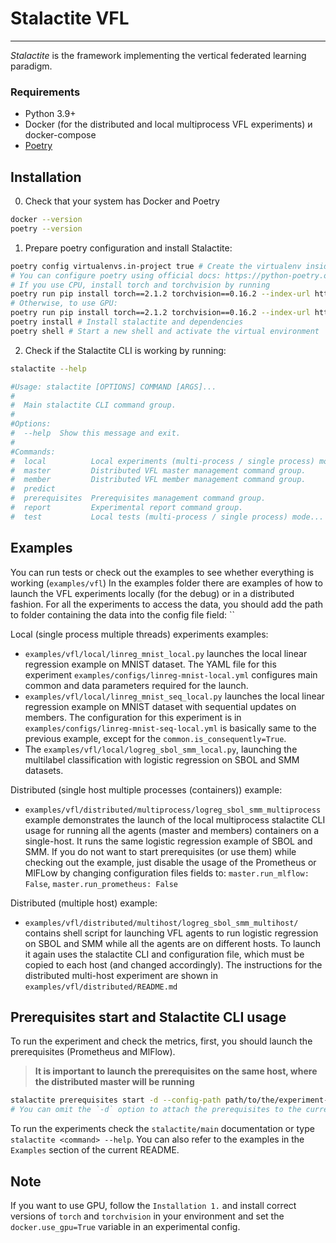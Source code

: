 # Stalactite VFL
___

_Stalactite_ is the framework implementing the vertical federated learning paradigm. 

### Requirements
- Python 3.9+
- Docker (for the distributed and local multiprocess VFL experiments) и docker-compose
- [Poetry](https://python-poetry.org/docs/#installing-with-pipx) 

## Installation
0. Check that your system has Docker and Poetry
```bash
docker --version
poetry --version
```
1. Prepare poetry configuration and install Stalactite:
```bash
poetry config virtualenvs.in-project true # Create the virtualenv inside the project’s root directory.
# You can configure poetry using official docs: https://python-poetry.org/docs/configuration/
# If you use CPU, install torch and torchvision by running
poetry run pip install torch==2.1.2 torchvision==0.16.2 --index-url https://download.pytorch.org/whl/cpu
# Otherwise, to use GPU:
poetry run pip install torch==2.1.2 torchvision==0.16.2 --index-url https://download.pytorch.org/whl/cu121
poetry install # Install stalactite and dependencies
poetry shell # Start a new shell and activate the virtual environment
```
2. Check if the Stalactite CLI is working by running:
```bash
stalactite --help

#Usage: stalactite [OPTIONS] COMMAND [ARGS]...
#
#  Main stalactite CLI command group.
#
#Options:
#  --help  Show this message and exit.
#
#Commands:
#  local          Local experiments (multi-process / single process) mode...
#  master         Distributed VFL master management command group.
#  member         Distributed VFL member management command group.
#  predict
#  prerequisites  Prerequisites management command group.
#  report         Experimental report command group.
#  test           Local tests (multi-process / single process) mode...
```

## Examples 
You can run tests or check out the examples to see whether everything is working (`examples/vfl`)
 In the examples folder there are examples of how to launch the VFL experiments locally (for the debug)
or in a distributed fashion.
For all the experiments to access the data, you should add the path to folder containing the
data into the config file field: ``

Local (single process multiple threads) experiments examples:
- `examples/vfl/local/linreg_mnist_local.py` launches the local linear regression example on MNIST dataset.
The YAML file for this experiment `examples/configs/linreg-mnist-local.yml` configures main common and data 
parameters required for the launch. 
- `examples/vfl/local/linreg_mnist_seq_local.py` launches the local linear regression example on MNIST dataset with 
sequential updates on members. The configuration for this experiment is in 
`examples/configs/linreg-mnist-seq-local.yml` is basically same to the previous example, except for the 
`common.is_consequently=True`.
- The `examples/vfl/local/logreg_sbol_smm_local.py`, launching the multilabel classification with 
logistic regression on SBOL and SMM datasets.

Distributed (single host multiple processes (containers)) example:
- `examples/vfl/distributed/multiprocess/logreg_sbol_smm_multiprocess` example demonstrates the launch of the local multiprocess 
stalactite CLI usage for running all the agents (master and members) containers on a single-host. 
It runs the same logistic regression example of SBOL and SMM. If you do not want 
to start prerequisites (or use them) while checking out the example, just disable the usage of the Prometheus or MlFLow by
changing configuration files fields to: `master.run_mlflow: False`, `master.run_prometheus: False`

Distributed (multiple host) example:
- `examples/vfl/distributed/multihost/logreg_sbol_smm_multihost/` contains shell script for launching VFL agents to run 
logistic regression on SBOL and SMM while all the agents are on different hosts. To launch it again uses the 
stalactite CLI and configuration file, which must be copied to each host (and changed accordingly).
The instructions for the distributed multi-host experiment are shown in `examples/vfl/distributed/README.md`
  
## Prerequisites start and Stalactite CLI usage
To run the experiment and check the metrics, first, you should launch the prerequisites (Prometheus and MlFlow).
> **It is important to launch the prerequisites on the same host, where the distributed master will be running**

```bash
stalactite prerequisites start -d --config-path path/to/the/experiment-config.yml
# You can omit the `-d` option to attach the prerequisites to the current terminal
```

To run the experiments check the `stalactite/main` documentation or type `stalactite <command> --help`. You can also 
refer to the examples in the `Examples` section of the current README.

## Note
If you want to use GPU, follow the `Installation 1.` and install correct versions of `torch` and `torchvision` in your 
environment and set the `docker.use_gpu=True` variable in an experimental config. 